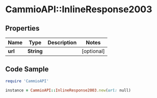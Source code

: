 # CammioAPI::InlineResponse2003

## Properties

Name | Type | Description | Notes
------------ | ------------- | ------------- | -------------
**url** | **String** |  | [optional] 

## Code Sample

```ruby
require 'CammioAPI'

instance = CammioAPI::InlineResponse2003.new(url: null)
```


